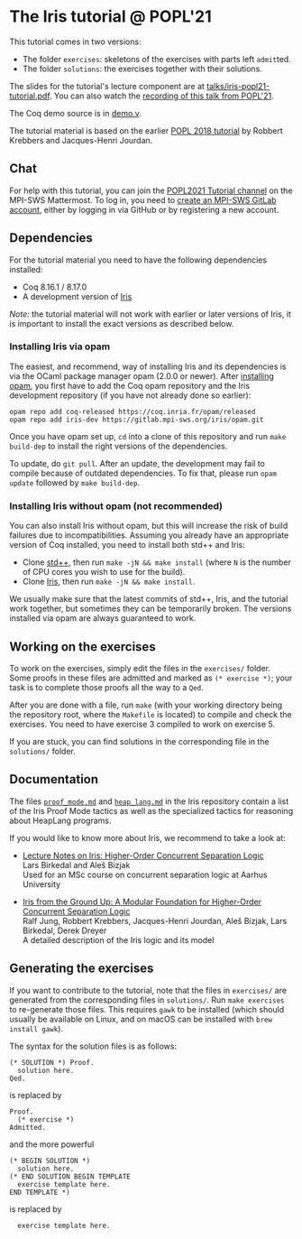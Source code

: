 # The Iris tutorial @ POPL'21

This tutorial comes in two versions:

- The folder `exercises`: skeletons of the exercises with parts left `admit`ted.
- The folder `solutions`: the exercises together with their solutions.

The slides for the tutorial's lecture component are at [talks/iris-popl21-tutorial.pdf](talks/iris-popl21-tutorial.pdf).
You can also watch the [recording of this talk from POPL'21](https://www.youtube.com/watch?v=LjXaffBpMag).

The Coq demo source is in [demo.v](talks/demo/demo.v).

The tutorial material is based on the earlier [POPL 2018 tutorial](https://gitlab.mpi-sws.org/iris/tutorial-popl18/) by Robbert Krebbers and Jacques-Henri Jourdan.

## Chat

For help with this tutorial, you can join the [POPL2021 Tutorial channel](https://mattermost.mpi-sws.org/iris/channels/popl2021-tutorial) on the MPI-SWS Mattermost.
To log in, you need to [create an MPI-SWS GitLab account](https://gitlab.mpi-sws.org/users/sign_up), either by logging in via GitHub or by registering a new account.

## Dependencies

For the tutorial material you need to have the following dependencies installed:

- Coq 8.16.1 / 8.17.0
- A development version of [Iris](https://gitlab.mpi-sws.org/iris/iris)

*Note:* the tutorial material will not work with earlier or later versions of
Iris, it is important to install the exact versions as described below.

### Installing Iris via opam

The easiest, and recommend, way of installing Iris and its dependencies is via
the OCaml package manager opam (2.0.0 or newer). After
[installing opam](https://opam.ocaml.org/doc/Install.html), you first have to
add the Coq opam repository and the Iris development repository (if you have not
already done so earlier):

    opam repo add coq-released https://coq.inria.fr/opam/released
    opam repo add iris-dev https://gitlab.mpi-sws.org/iris/opam.git

Once you have opam set up, `cd` into a clone of this repository and run `make
build-dep` to install the right versions of the dependencies.

To update, do `git pull`.  After an update, the development may fail to compile
because of outdated dependencies.  To fix that, please run `opam update`
followed by `make build-dep`.

### Installing Iris without opam (not recommended)

You can also install Iris without opam, but this will increase the risk of build
failures due to incompatibilities.  Assuming you already have an appropriate
version of Coq installed, you need to install both std++ and Iris:

* Clone [std++](https://gitlab.mpi-sws.org/iris/stdpp/), then run `make -jN && make install`
  (where `N` is the number of CPU cores you wish to use for the build).
* Clone [Iris](https://gitlab.mpi-sws.org/iris/iris/), then run `make -jN && make install`.

We usually make sure that the latest commits of std++, Iris, and the tutorial
work together, but sometimes they can be temporarily broken.  The versions
installed via opam are always guaranteed to work.

## Working on the exercises

To work on the exercises, simply edit the files in the `exercises/` folder. Some
proofs in these files are admitted and marked as `(* exercise *)`; your task is
to complete those proofs all the way to a `Qed`.

After you are done with a file, run `make` (with your working directory being
the repository root, where the `Makefile` is located) to compile and check the
exercises. You need to have exercise 3 compiled to work on exercise 5.

If you are stuck, you can find solutions in the corresponding file in the
`solutions/` folder.

## Documentation

The files [`proof_mode.md`] and [`heap_lang.md`] in the Iris repository contain a
list of the Iris Proof Mode tactics as well as the specialized tactics for
reasoning about HeapLang programs.

[`proof_mode.md`]: https://gitlab.mpi-sws.org/iris/iris/blob/master/docs/proof_mode.md
[`heap_lang.md`]: https://gitlab.mpi-sws.org/iris/iris/blob/master/docs/heap_lang.md

If you would like to know more about Iris, we recommend to take a look at:

- [Lecture Notes on Iris: Higher-Order Concurrent Separation Logic](http://iris-project.org/tutorial-material.html)<br>
  Lars Birkedal and Aleš Bizjak<br>
  Used for an MSc course on concurrent separation logic at Aarhus University

- [Iris from the Ground Up: A Modular Foundation for Higher-Order Concurrent Separation Logic](https://www.mpi-sws.org/~dreyer/papers/iris-ground-up/paper.pdf)<br>
  Ralf Jung, Robbert Krebbers, Jacques-Henri Jourdan, Aleš Bizjak, Lars Birkedal, Derek Dreyer<br>
  A detailed description of the Iris logic and its model

## Generating the exercises

If you want to contribute to the tutorial, note that the files in `exercises/`
are generated from the corresponding files in `solutions/`. Run `make exercises`
to re-generate those files. This requires `gawk` to be installed (which should
usually be available on Linux, and on macOS can be installed with `brew install
gawk`).

The syntax for the solution files is as follows:
```
(* SOLUTION *) Proof.
  solution here.
Qed.
```
is replaced by
```
Proof.
  (* exercise *)
Admitted.
```
and the more powerful
```
(* BEGIN SOLUTION *)
  solution here.
(* END SOLUTION BEGIN TEMPLATE
  exercise template here.
END TEMPLATE *)
```
is replaced by
```
  exercise template here.
```

